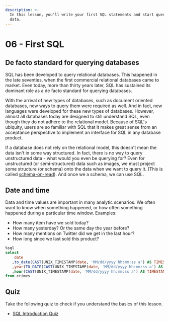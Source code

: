 ```yaml
---
description: >-
  In this lesson, you'll write your first SQL statements and start querying some
  data.
---
```


# 06 - First SQL

## De facto standard for querying databases

SQL has been developed to query relational databases. This happened in the late seventies, when the first commercial relational databases came to market. Even today, more than thirty years later, SQL has sustained its dominant role as a de facto standard for querying databases.

With the arrival of new types of databases, such as document oriented databases, new ways to query them were required as well. And in fact, new languages were developed for these new types of databases. However, almost all databases today are designed to still understand SQL, even though they do not adhere to the relational model. Because of SQL's ubiquity, users are so familiar with SQL that it makes great sense from an acceptance perspective to implement an interface for SQL in any database product.

If a database does not rely on the relational model, this doesn't mean the data isn't in some way structured. In fact, there is no way to query unstructured data - what would you even be querying for? Even for unstructured \(or semi-structured\) data such as images, we must project some structure \(or schema\) onto the data when we want to query it. \(This is called [schema-on-read](../scenario-d-big-data-analysis/31-semi-structured-data.md)\). And once we a schema, we can use SQL.

## Date and time

Data and time values are important in many analytic scenarios. We often want to know when something happened, or how often something happened during a particular time window. Examples:

* How many item have we sold today?
* How many yesterday? Or the same day the year before?
* How many mentions on Twitter did we get in the last hour?
* How long since we last sold this product?

```sql
%sql
select 
    date
   ,to_date(CAST(UNIX_TIMESTAMP(date, 'MM/dd/yyyy hh:mm:ss a') AS TIMESTAMP))
   ,year(TO_DATE(CAST(UNIX_TIMESTAMP(date, 'MM/dd/yyyy hh:mm:ss a') AS TIMESTAMP)))
   ,hour(CAST(UNIX_TIMESTAMP(date, 'MM/dd/yyyy hh:mm:ss a') AS TIMESTAMP))
from crimes
```

## Quiz

Take the following quiz to check if you understand the basics of this lesson.

* [SQL Introduction Quiz](https://goo.gl/forms/xM9FjAZPkTaYiFLp2)

